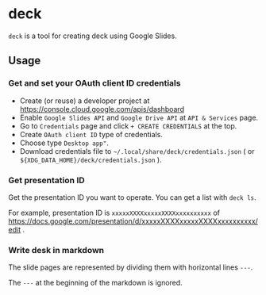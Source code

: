 # deck

`deck` is a tool for creating deck using Google Slides.

## Usage

### Get and set your OAuth client ID credentials

- Create (or reuse) a developer project at https://console.cloud.google.com/apis/dashboard
- Enable `Google Slides API` and `Google Drive API` at `API & Services` page.
- Go to `Credentials` page and click `+ CREATE CREDENTIALS` at the top.
- Create `OAuth client ID` type of credentials.
- Choose type `Desktop app"`.
- Download credentials file to `~/.local/share/deck/credentials.json` ( or `${XDG_DATA_HOME}/deck/credentials.json` ).

### Get presentation ID

Get the presentation ID you want to operate. You can get a list with `deck ls`.

For example, presentation ID is `xxxxxXXXXxxxxxXXXXxxxxxxxxxx` of https://docs.google.com/presentation/d/xxxxxXXXXxxxxxXXXXxxxxxxxxxx/edit .

### Write desk in markdown

The slide pages are represented by dividing them with horizontal lines `---`.

The `---` at the beginning of the markdown is ignored.
